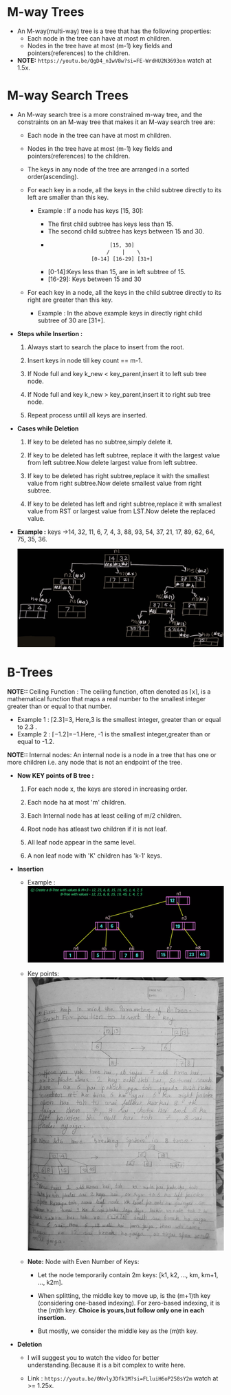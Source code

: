 # M-way Trees

- An M-way(multi-way) tree is a tree that has the following properties:
  - Each node in the tree can have at most m children.
  - Nodes in the tree have at most (m-1) key fields and pointers(references) to the children.
- <b>NOTE:</b> `https://youtu.be/QgD4_nIwV8w?si=FE-WrdHU2N3693on` watch at 1.5x.

# M-way Search Trees

- An M-way search tree is a more constrained m-way tree, and the constraints on an M-way tree that makes it an M-way search tree are:

  - Each node in the tree can have at most m children.

  - Nodes in the tree have at most (m-1) key fields and pointers(references) to the children.

  - The keys in any node of the tree are arranged in a sorted order(ascending).

  - For each key in a node, all the keys in the child subtree directly to its left are smaller than this key.

    - Example : If a node has keys [15, 30]:

      - The first child subtree has keys less than 15.
      - The second child subtree has keys between 15 and 30.
      -                         [15, 30]
                               /    |    \
                          [0-14] [16-29] [31+]
      - [0-14]:Keys less than 15, are in left subtree of 15.
      - [16-29]: Keys between 15 and 30

  - For each key in a node, all the keys in the child subtree directly to its right are greater than this key.

    - Example : In the above example keys in directly right child subtree of 30 are [31+].

- <b>Steps while Insertion :</b>

  1. Always start to search the place to insert from the root.

  2. Insert keys in node till key count == m-1.

  3. If Node full and key k_new < key_parent,insert it to left sub tree node.

  4. If Node full and key k_new > key_parent,insert it to right sub tree node.

  5. Repeat process untill all keys are inserted.

- <b>Cases while Deletion</b>

  1. If key to be deleted has no subtree,simply delete it.

  2. If key to be deleted has left subtree, replace it with the largest value from left subtree.Now delete largest value from left subtree.

  3. If key to be deleted has right subtree,replace it with the smallest value from right subtree.Now delete smallest value from right subtree.

  4. If key to be deleted has left and right subtree,replace it with smallest value from RST or largest value from LST.Now delete the replaced value.

- <b>Example :</b> keys ->14, 32, 11, 6, 7, 4, 3, 88, 93, 54, 37, 21, 17, 89, 62, 64, 75, 35, 36.

  ![alt text](images/M_Way_Tree.png)

# B-Trees

<b>NOTE:: </b>Ceiling Function : The ceiling function, often denoted as ⌈x⌉, is a mathematical function that maps a real number to the smallest integer greater than or equal to that number.

- Example 1 : ⌈2.3⌉=3, Here,3 is the smallest integer, greater than or equal to 2.3 .
- Example 2 : ⌈−1.2⌉=−1.Here, -1 is the smallest integer,greater than or equal to -1.2.

<b>NOTE:: </b>Internal nodes: An internal node is a node in a tree that has one or more children i.e. any node that is not an endpoint of the tree.

- <b>Now KEY points of B tree :</b>

  1. For each node x, the keys are stored in increasing order.

  2. Each node ha at most 'm' children.

  3. Each Internal node has at least ceiling of m/2 children.

  4. Root node has atleast two children if it is not leaf.

  5. All leaf node appear in the same level.

  6. A non leaf node with 'K' children has 'k-1' keys.

- <b>Insertion</b>

  - Example :
    ![alt text](<images/B tree.png>)

  - Key points:
    ![alt text](<images/b tree explain.jpg>)

  - <b>Note:</b> Node with Even Number of Keys:

    - Let the node temporarily contain 2m keys: [k1, k2, ..., km, km+1, ..., k2m].

    - When splitting, the middle key to move up, is the (m+1)th key (considering one-based indexing). For zero-based indexing, it is the (m)th key. <b>Choice is yours,but follow only one in each insertion.</b>

    - But mostly, we consider the middle key as the (m)th key.

- <b>Deletion</b>

  - I will suggest you to watch the video for better understanding.Because it is a bit complex to write here.

  - Link : `https://youtu.be/0NvlyJDfk1M?si=FLluiH6oP258sY2m` watch at >= 1.25x.
